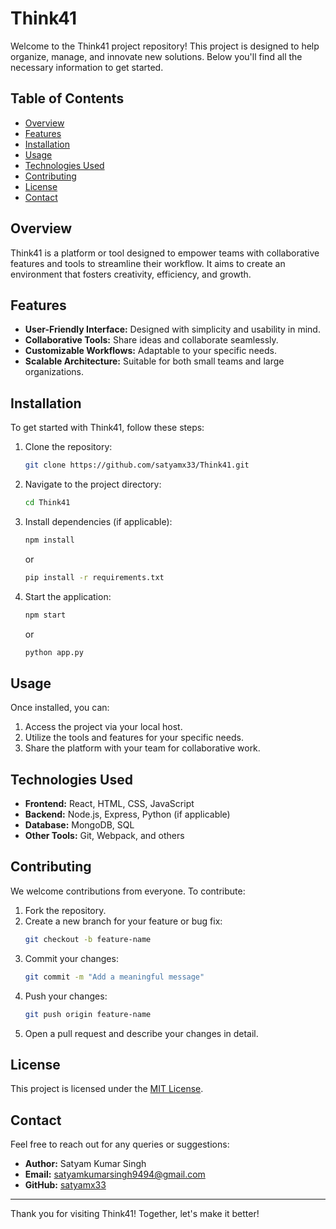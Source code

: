 # Think41

Welcome to the Think41 project repository! This project is designed to help organize, manage, and innovate new solutions. Below you'll find all the necessary information to get started.

## Table of Contents
- [Overview](#overview)
- [Features](#features)
- [Installation](#installation)
- [Usage](#usage)
- [Technologies Used](#technologies-used)
- [Contributing](#contributing)
- [License](#license)
- [Contact](#contact)

## Overview
Think41 is a platform or tool designed to empower teams with collaborative features and tools to streamline their workflow. It aims to create an environment that fosters creativity, efficiency, and growth.

## Features
- **User-Friendly Interface:** Designed with simplicity and usability in mind.
- **Collaborative Tools:** Share ideas and collaborate seamlessly.
- **Customizable Workflows:** Adaptable to your specific needs.
- **Scalable Architecture:** Suitable for both small teams and large organizations.

## Installation
To get started with Think41, follow these steps:

1. Clone the repository:
   ```bash
   git clone https://github.com/satyamx33/Think41.git
   ```

2. Navigate to the project directory:
   ```bash
   cd Think41
   ```

3. Install dependencies (if applicable):
   ```bash
   npm install
   ```
   or
   ```bash
   pip install -r requirements.txt
   ```

4. Start the application:
   ```bash
   npm start
   ```
   or
   ```bash
   python app.py
   ```

## Usage
Once installed, you can:
1. Access the project via your local host.
2. Utilize the tools and features for your specific needs.
3. Share the platform with your team for collaborative work.

## Technologies Used
- **Frontend:** React, HTML, CSS, JavaScript
- **Backend:** Node.js, Express, Python (if applicable)
- **Database:** MongoDB, SQL
- **Other Tools:** Git, Webpack, and others

## Contributing
We welcome contributions from everyone. To contribute:
1. Fork the repository.
2. Create a new branch for your feature or bug fix:
   ```bash
   git checkout -b feature-name
   ```
3. Commit your changes:
   ```bash
   git commit -m "Add a meaningful message"
   ```
4. Push your changes:
   ```bash
   git push origin feature-name
   ```
5. Open a pull request and describe your changes in detail.

## License
This project is licensed under the [MIT License](LICENSE).

## Contact
Feel free to reach out for any queries or suggestions:

- **Author:** Satyam Kumar Singh
- **Email:** [satyamkumarsingh9494@gmail.com](mailto:satyamkumarsingh9494@gmail.com)
- **GitHub:** [satyamx33](https://github.com/satyamx33)

---
Thank you for visiting Think41! Together, let's make it better!

